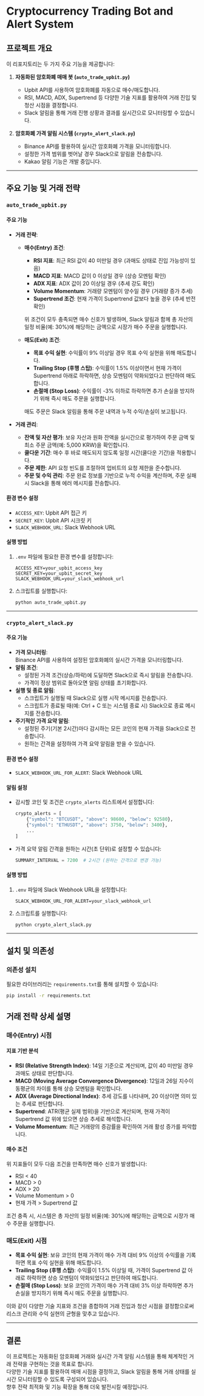 # Cryptocurrency Trading Bot and Alert System

## 프로젝트 개요

이 리포지토리는 두 가지 주요 기능을 제공합니다:

1. **자동화된 암호화폐 매매 봇 (`auto_trade_upbit.py`)**  
   - Upbit API를 사용하여 암호화폐를 자동으로 매수/매도합니다.
   - RSI, MACD, ADX, Supertrend 등 다양한 기술 지표를 활용하여 거래 진입 및 청산 시점을 결정합니다.
   - Slack 알림을 통해 거래 진행 상황과 결과를 실시간으로 모니터링할 수 있습니다.

2. **암호화폐 가격 알림 시스템 (`crypto_alert_slack.py`)**  
   - Binance API를 활용하여 실시간 암호화폐 가격을 모니터링합니다.
   - 설정한 가격 범위를 벗어날 경우 Slack으로 알림을 전송합니다.
   - Kakao 알림 기능은 개발 중입니다.

---

## 주요 기능 및 거래 전략

### `auto_trade_upbit.py`

#### 주요 기능
- **거래 전략**:
  - **매수(Entry) 조건**:
    - **RSI 지표**: 최근 RSI 값이 40 미만일 경우 (과매도 상태로 진입 가능성이 있음)
    - **MACD 지표**: MACD 값이 0 이상일 경우 (상승 모멘텀 확인)
    - **ADX 지표**: ADX 값이 20 이상일 경우 (추세 강도 확인)
    - **Volume Momentum**: 거래량 모멘텀이 양수일 경우 (거래량 증가 추세)
    - **Supertrend 조건**: 현재 가격이 Supertrend 값보다 높을 경우 (추세 반전 확인)
    
    위 조건이 모두 충족되면 매수 신호가 발생하며, Slack 알림과 함께 총 자산의 일정 비율(예: 30%)에 해당하는 금액으로 시장가 매수 주문을 실행합니다.

  - **매도(Exit) 조건**:
    - **목표 수익 실현**: 수익률이 9% 이상일 경우 목표 수익 실현을 위해 매도합니다.
    - **Trailing Stop (후행 스탑)**: 수익률이 1.5% 이상이면서 현재 가격이 Supertrend 아래로 하락하면, 상승 모멘텀이 약화되었다고 판단하여 매도합니다.
    - **손절매 (Stop Loss)**: 수익률이 -3% 이하로 하락하면 추가 손실을 방지하기 위해 즉시 매도 주문을 실행합니다.
    
    매도 주문은 Slack 알림을 통해 주문 내역과 누적 수익/손실이 보고됩니다.

- **거래 관리**:
  - **잔액 및 자산 평가**: 보유 자산과 원화 잔액을 실시간으로 평가하여 주문 금액 및 최소 주문 금액(예: 5,000 KRW)을 확인합니다.
  - **쿨다운 기간**: 매수 후 바로 매도되지 않도록 일정 시간(쿨다운 기간)을 적용합니다.
  - **주문 제한**: API 요청 빈도를 조절하여 업비트의 요청 제한을 준수합니다.
  - **주문 및 수익 관리**: 주문 완료 정보를 기반으로 누적 수익을 계산하며, 주문 실패 시 Slack을 통해 에러 메시지를 전송합니다.

#### 환경 변수 설정
- `ACCESS_KEY`: Upbit API 접근 키
- `SECRET_KEY`: Upbit API 시크릿 키
- `SLACK_WEBHOOK_URL`: Slack Webhook URL

#### 실행 방법
1. `.env` 파일에 필요한 환경 변수를 설정합니다:
    ```
    ACCESS_KEY=your_upbit_access_key
    SECRET_KEY=your_upbit_secret_key
    SLACK_WEBHOOK_URL=your_slack_webhook_url
    ```
2. 스크립트를 실행합니다:
    ```bash
    python auto_trade_upbit.py
    ```

---

### `crypto_alert_slack.py`

#### 주요 기능
- **가격 모니터링**:  
  Binance API를 사용하여 설정된 암호화폐의 실시간 가격을 모니터링합니다.
- **알림 조건**:  
  - 설정된 가격 조건(상승/하락)에 도달하면 Slack으로 즉시 알림을 전송합니다.
  - 가격이 정상 범위로 돌아오면 알림 상태를 초기화합니다.
- **실행 및 종료 알림**:  
  - 스크립트가 실행될 때 Slack으로 실행 시작 메시지를 전송합니다.
  - 스크립트가 종료될 때(예: Ctrl + C 또는 시스템 종료 시) Slack으로 종료 메시지를 전송합니다.
- **주기적인 가격 요약 알림**:  
  - 설정된 주기(기본 2시간)마다 감시하는 모든 코인의 현재 가격을 Slack으로 전송합니다.
  - 원하는 간격을 설정하여 가격 요약 알림을 받을 수 있습니다.

#### 환경 변수 설정
- `SLACK_WEBHOOK_URL_FOR_ALERT`: Slack Webhook URL

#### 알림 설정
- 감시할 코인 및 조건은 `crypto_alerts` 리스트에서 설정합니다:
    ```python
    crypto_alerts = [
        {"symbol": "BTCUSDT", "above": 98600, "below": 92580},
        {"symbol": "ETHUSDT", "above": 3750, "below": 3400},
        ...
    ]
    ```
- 가격 요약 알림 간격을 원하는 시간(초 단위)로 설정할 수 있습니다:
    ```python
    SUMMARY_INTERVAL = 7200  # 2시간 (원하는 간격으로 변경 가능)
    ```

#### 실행 방법
1. `.env` 파일에 Slack Webhook URL을 설정합니다:
    ```
    SLACK_WEBHOOK_URL_FOR_ALERT=your_slack_webhook_url
    ```
2. 스크립트를 실행합니다:
    ```bash
    python crypto_alert_slack.py
    ```

---

## 설치 및 의존성

### 의존성 설치
필요한 라이브러리는 `requirements.txt`를 통해 설치할 수 있습니다:
```bash
pip install -r requirements.txt
```

## 거래 전략 상세 설명

### 매수(Entry) 시점

#### 지표 기반 분석
- **RSI (Relative Strength Index)**: 14일 기준으로 계산되며, 값이 40 미만일 경우 과매도 상태로 판단합니다.
- **MACD (Moving Average Convergence Divergence)**: 12일과 26일 지수이동평균의 차이를 통해 상승 모멘텀을 확인합니다.
- **ADX (Average Directional Index)**: 추세 강도를 나타내며, 20 이상이면 의미 있는 추세로 판단합니다.
- **Supertrend**: ATR(평균 실제 범위)을 기반으로 계산되며, 현재 가격이 Supertrend 값 위에 있으면 상승 추세로 해석합니다.
- **Volume Momentum**: 최근 거래량의 증감률을 확인하여 거래 활성 증가를 파악합니다.

#### 매수 조건
위 지표들이 모두 다음 조건을 만족하면 매수 신호가 발생합니다:
- RSI < 40
- MACD > 0
- ADX > 20
- Volume Momentum > 0
- 현재 가격 > Supertrend 값

조건 충족 시, 시스템은 총 자산의 일정 비율(예: 30%)에 해당하는 금액으로 시장가 매수 주문을 실행합니다.

### 매도(Exit) 시점
- **목표 수익 실현**: 보유 코인의 현재 가격이 매수 가격 대비 9% 이상의 수익률을 기록하면 목표 수익 실현을 위해 매도합니다.
- **Trailing Stop (후행 스탑)**: 수익률이 1.5% 이상일 때, 가격이 Supertrend 값 아래로 하락하면 상승 모멘텀이 약화되었다고 판단하여 매도합니다.
- **손절매 (Stop Loss)**: 보유 코인의 가격이 매수 가격 대비 3% 이상 하락하면 추가 손실을 방지하기 위해 즉시 매도 주문을 실행합니다.

이와 같이 다양한 기술 지표와 조건을 종합하여 거래 진입과 청산 시점을 결정함으로써 리스크 관리와 수익 실현의 균형을 맞추고 있습니다.

---

## 결론

이 프로젝트는 자동화된 암호화폐 거래와 실시간 가격 알림 시스템을 통해 체계적인 거래 전략을 구현하는 것을 목표로 합니다.  
다양한 기술 지표를 활용하여 매매 시점을 결정하고, Slack 알림을 통해 거래 상태를 실시간 모니터링할 수 있도록 구성되어 있습니다.  
향후 전략 최적화 및 기능 확장을 통해 더욱 발전시킬 예정입니다.
